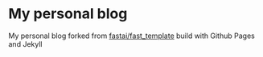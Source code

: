 # My personal blog

My personal blog forked from [fastai/fast_template](https://github.com/fastai/fast_template) build with Github Pages and Jekyll
